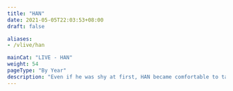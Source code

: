 ```yaml
---
title: "HAN"
date: 2021-05-05T22:03:53+08:00
draft: false

aliases:
- /vlive/han

mainCat: "LIVE - HAN"
weight: 54
pageType: "By Year"
description: "Even if he was shy at first, HAN became comfortable to talk to STAY on his solo live. He shares information and behind about the songs he writes, his childhood memories, the anime he watched and more."
---
```

